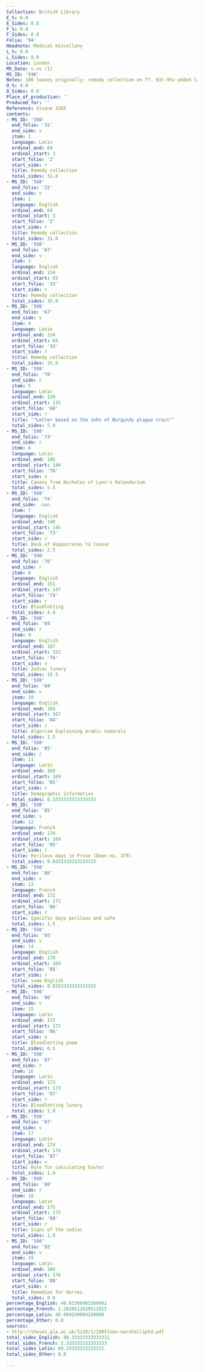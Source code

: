 ```yaml
---
Collection: British Library
E_%: 0.0
E_Sides: 0.0
F_%: 0.0
F_Sides: 0.0
Folia: '94'
Headnote: Medical miscellany
L_%: 0.0
L_Sides: 0.0
Location: London
MS_Date: s.xv (1)
MS_ID: '598'
Notes: 100 leaves originally; remedy collection on ff. 93r-95v added later
O_%: 0.0
O_Sides: 0.0
Place_of_production: ''
Produced_for: ''
Reference: Sloane 3285
contents:
- MS_ID: '598'
  end_folio: '32'
  end_side: v
  item: 1
  language: Latin
  ordinal_end: 64
  ordinal_start: 3
  start_folio: '2'
  start_side: r
  title: Remedy collection
  total_sides: 31.0
- MS_ID: '598'
  end_folio: '32'
  end_side: v
  item: 2
  language: English
  ordinal_end: 64
  ordinal_start: 3
  start_folio: '2'
  start_side: r
  title: Remedy collection
  total_sides: 31.0
- MS_ID: '598'
  end_folio: '67'
  end_side: v
  item: 3
  language: English
  ordinal_end: 134
  ordinal_start: 65
  start_folio: '33'
  start_side: r
  title: Remedy collection
  total_sides: 35.0
- MS_ID: '598'
  end_folio: '67'
  end_side: v
  item: 4
  language: Latin
  ordinal_end: 134
  ordinal_start: 65
  start_folio: '33'
  start_side: r
  title: Remedy collection
  total_sides: 35.0
- MS_ID: '598'
  end_folio: '70'
  end_side: r
  item: 5
  language: Latin
  ordinal_end: 139
  ordinal_start: 135
  start_folio: '68'
  start_side: r
  title: '"Letter based on the John of Burgundy plague tract"'
  total_sides: 5.0
- MS_ID: '598'
  end_folio: '73'
  end_side: r
  item: 6
  language: Latin
  ordinal_end: 145
  ordinal_start: 140
  start_folio: '70'
  start_side: v
  title: Canons from Nicholas of Lynn's Kalendarium
  total_sides: 5.5
- MS_ID: '598'
  end_folio: '74'
  end_side: .nan
  item: 7
  language: English
  ordinal_end: 148
  ordinal_start: 145
  start_folio: '73'
  start_side: r
  title: Book of Hippocrates to Caesar
  total_sides: 2.5
- MS_ID: '598'
  end_folio: '76'
  end_side: r
  item: 8
  language: English
  ordinal_end: 151
  ordinal_start: 147
  start_folio: '74'
  start_side: r
  title: Bloodletting
  total_sides: 4.0
- MS_ID: '598'
  end_folio: '84'
  end_side: r
  item: 9
  language: English
  ordinal_end: 167
  ordinal_start: 152
  start_folio: '76'
  start_side: v
  title: Zodiac lunary
  total_sides: 15.5
- MS_ID: '598'
  end_folio: '84'
  end_side: v
  item: 10
  language: English
  ordinal_end: 168
  ordinal_start: 167
  start_folio: '84'
  start_side: r
  title: Algorism Explaining Arabic numerals
  total_sides: 1.5
- MS_ID: '598'
  end_folio: '85'
  end_side: r
  item: 11
  language: Latin
  ordinal_end: 169
  ordinal_start: 169
  start_folio: '85'
  start_side: r
  title: Demographic information
  total_sides: 0.3333333333333333
- MS_ID: '598'
  end_folio: '85'
  end_side: v
  item: 12
  language: French
  ordinal_end: 170
  ordinal_start: 169
  start_folio: '85'
  start_side: r
  title: Perilous days in Prose (Dean no. 379)
  total_sides: 0.8333333333333333
- MS_ID: '598'
  end_folio: '86'
  end_side: v
  item: 13
  language: French
  ordinal_end: 172
  ordinal_start: 171
  start_folio: '86'
  start_side: r
  title: Specific days perilous and safe
  total_sides: 1.5
- MS_ID: '598'
  end_folio: '85'
  end_side: v
  item: 14
  language: English
  ordinal_end: 170
  ordinal_start: 169
  start_folio: '85'
  start_side: r
  title: some English
  total_sides: 0.8333333333333333
- MS_ID: '598'
  end_folio: '86'
  end_side: v
  item: 15
  language: Latin
  ordinal_end: 172
  ordinal_start: 172
  start_folio: '86'
  start_side: v
  title: Bloodletting poem
  total_sides: 0.5
- MS_ID: '598'
  end_folio: '87'
  end_side: r
  item: 16
  language: Latin
  ordinal_end: 173
  ordinal_start: 173
  start_folio: '87'
  start_side: r
  title: Bloodletting lunary
  total_sides: 1.0
- MS_ID: '598'
  end_folio: '87'
  end_side: v
  item: 17
  language: Latin
  ordinal_end: 174
  ordinal_start: 174
  start_folio: '87'
  start_side: v
  title: Rule for calculating Easter
  total_sides: 1.0
- MS_ID: '598'
  end_folio: '88'
  end_side: r
  item: 18
  language: Latin
  ordinal_end: 175
  ordinal_start: 175
  start_folio: '88'
  start_side: r
  title: Signs of the zodiac
  total_sides: 1.0
- MS_ID: '598'
  end_folio: '92'
  end_side: v
  item: 19
  language: Latin
  ordinal_end: 184
  ordinal_start: 176
  start_folio: '88'
  start_side: v
  title: Remedies for Horses
  total_sides: 9.0
percentage_English: 49.63369963369962
percentage_French: 1.2820512820512815
percentage_Latin: 49.084249084249066
percentage_Other: 0.0
sources:
- http://theses.gla.ac.uk/3128/1/2005loen-marshall1phd.pdf
total_sides_English: 90.33333333333331
total_sides_French: 2.333333333333333
total_sides_Latin: 89.33333333333331
total_sides_Other: 0.0

---
```

